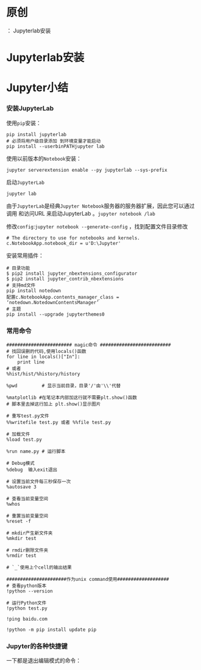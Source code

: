 # 原创
：  Jupyterlab安装

# Jupyterlab安装

# Jupyter小结

### 安装JupyterLab

使用`pip`安装：

```
pip install jupyterlab
# 必须将用户级目录添加 到环境变量才能启动
pip install --userbinPATHjupyter lab

```

使用以前版本的`Notebook`安装：

```
jupyter serverextension enable --py jupyterlab --sys-prefix

```

启动`JupyterLab`

```
jupyter lab

```

由于`JupyterLab`是经典`Jupyter Notebook`服务器的服务器扩展，因此您可以通过调用 和访问URL 来启动JupyterLab 。`jupyter notebook /lab`

修改`config`:`jupyter notebook --generate-config` ，找到配置文件目录修改

```
# The directory to use for notebooks and kernels.
c.NotebookApp.notebook_dir = u'D:\Jupyter'

```

安装常用插件：

```
# 目录功能
$ pip2 install jupyter_nbextensions_configurator
$ pip2 install jupyter_contrib_nbextensions
# 支持md文件
pip install notedown
配置c.NotebookApp.contents_manager_class = ‘notedown.NotedownContentsManager’
# 主题
pip install --upgrade jupyterthemes0

```

### 常用命令

```
######################## magic命令 ##########################
# 找回误删的代码,使用locals()函数
for line in locals()["In"]:
    print line
# 或者
%hist/hist/%history/history

%pwd         # 显示当前目录，目录'/'由'\\'代替

%matplotlib #在笔记本内部加这行就不需要plt.show()函数
# 脚本里去掉这行加上 plt.show()显示图片

# 重写test.py文件
%%writefile test.py 或者 %%file test.py

# 加载文件
%load test.py

%run name.py # 运行脚本

# Debug模式
%debug  输入exit退出

# 设置当前文件每三秒保存一次
%autosave 3

# 查看当前变量空间
%whos

# 重置当前变量空间
%reset -f

# mkdir产生新文件夹
%mkdir test

# rmdir删除文件夹
%rmdir test

# `_`使用上个cell的输出结果

######################作为unix command使用###################
# 查看python版本
!python --version

# 运行Python文件
!python test.py

!ping baidu.com

!python -m pip install update pip

```

### Jupyter的各种快捷键

一下都是退出编辑模式的命令：
